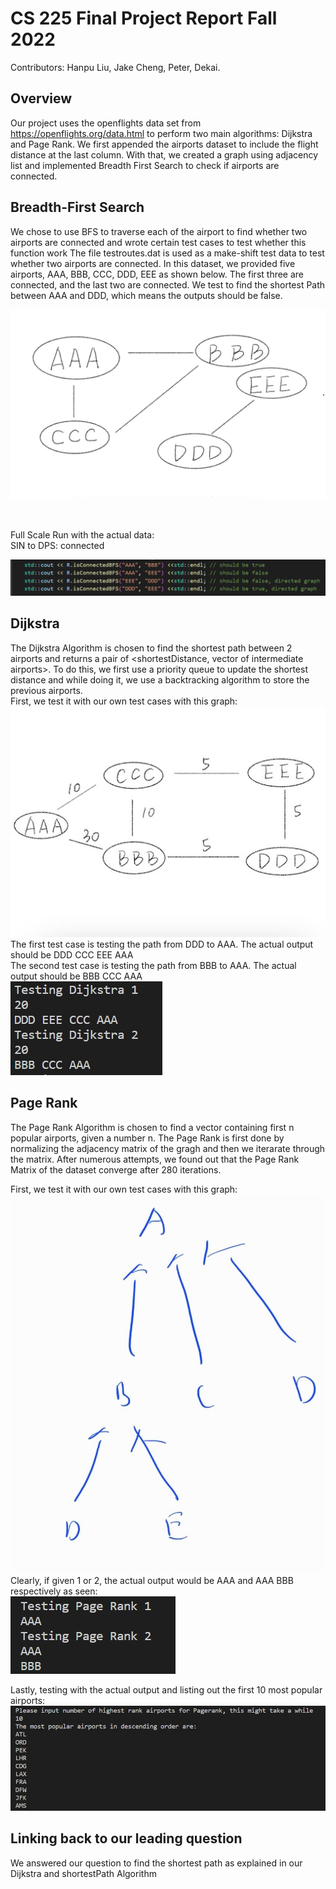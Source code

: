 # CS 225 Final Project Report Fall 2022 
Contributors: Hanpu Liu, Jake Cheng, Peter, Dekai.

## Overview

Our project uses the openflights data set from https://openflights.org/data.html to perform two main algorithms: Dijkstra and Page Rank. We first appended the airports dataset to include the flight distance at the last column. With that, we created a graph using adjacency list and implemented Breadth First Search to check if airports are connected. 


## Breadth-First Search
We chose to use BFS to traverse each of the airport to find whether two airports are connected and wrote certain test cases to test whether this function work
The file testroutes.dat is used as a make-shift test data to test whether two airports are connected. In this dataset, we provided five airports, AAA, BBB, CCC, DDD, EEE as shown below. The first three are connected, and the last two are connected. We test to find the shortest Path between AAA and DDD, which means the outputs should be false.


![BFS](BFS.jpg)

<br>


Full Scale Run with the actual data:<br>
SIN to DPS: connected

![BFS Full Scale Run](image.png)

## Dijkstra
The Dijkstra Algorithm is chosen to find the shortest path between 2 airports and returns a pair of <shortestDistance, vector of intermediate airports>. To do this, we first use a priority queue to update the shortest distance and while doing it, we use a backtracking algorithm to store the previous airports.
<br>
First, we test it with our own test cases with this graph:
<br>
![DIJ](dijk.jpg)
<br>
The first test case is testing the path from DDD to AAA. The actual output should be DDD CCC EEE AAA <br>
The second test case is testing the path from BBB to AAA. The actual output should be BBB CCC AAA <br>
![test DIJ](testdij.jpg)



## Page Rank
The Page Rank Algorithm is chosen to find a vector containing first n popular airports, given a number n. The Page Rank is first done by normalizing the adjacency matrix of the gragh and then we iterarate through the matrix. After numerous attempts, we found out that the Page Rank Matrix of the dataset converge after 280 iterations.

First, we test it with our own test cases with this graph: <br>
![test pagerank](pagerank.jpg) <br>
Clearly, if given 1 or 2, the actual output would be AAA and AAA BBB respectively as seen: <br>
![test pagerank](pagerank2.jpg) <br>

Lastly, testing with the actual output and listing out the first 10 most popular airports: <br>
![test DIJ](pagerank3.jpg)


## Linking back to our leading question
We answered our question to find the shortest path as explained in our Dijkstra and shortestPath Algorithm
